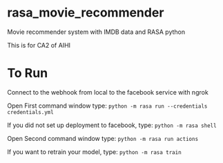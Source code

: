 # rasa_movie_recommender
Movie recommender system with IMDB data and RASA python

This is for CA2 of AIHI
# To Run
Connect to the webhook from local to the facebook service with ngrok  

Open First command window type:
`python -m rasa run --credentials credentials.yml`

If you did not set up deployment to facebook, type:
`python -m rasa shell`

Open Second command window type:
`python -m rasa run actions`

If you want to retrain your model, type:
`python -m rasa train`